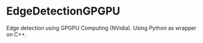 # EdgeDetectionGPGPU
Edge detection using GPGPU Computing (NVidia). Using Python as wrapper on C++.
